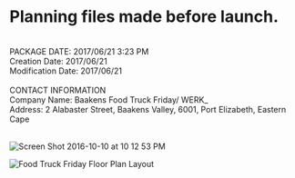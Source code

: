 # Planning files made before launch.  
</br>
PACKAGE DATE: 2017/06/21 3:23 PM </br>
Creation Date: 2017/06/21 </br>
Modification Date: 2017/06/21 </br>
</br>
CONTACT INFORMATION</br>
Company Name: Baakens Food Truck Friday/ WERK_ </br>
Address: 2 Alabaster Street, Baakens Valley, 6001, Port Elizabeth, Eastern Cape </br> 
</br>

![Screen Shot 2016-10-10 at 10 12 53 PM](https://user-images.githubusercontent.com/26520289/61289537-d5dff480-a7c9-11e9-88fb-4ed0a895972f.png)

![Food Truck Friday Floor Plan Layout](https://user-images.githubusercontent.com/26520289/61288773-1fc7db00-a7c8-11e9-96ee-bca6449da658.jpg)
